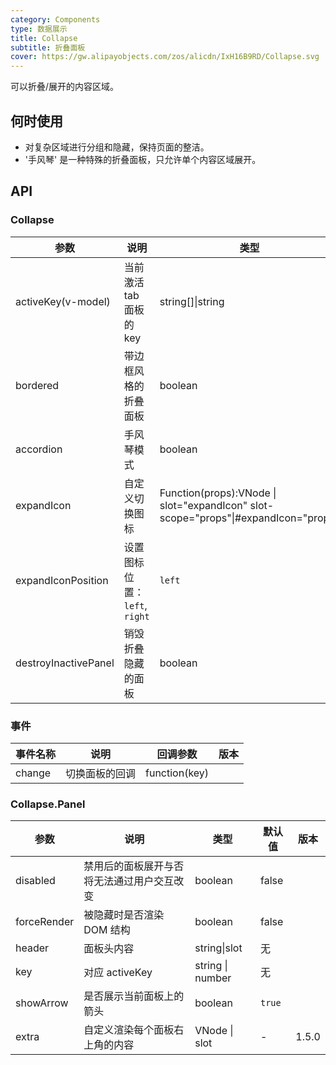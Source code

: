 ```yaml
---
category: Components
type: 数据展示
title: Collapse
subtitle: 折叠面板
cover: https://gw.alipayobjects.com/zos/alicdn/IxH16B9RD/Collapse.svg
---
```


可以折叠/展开的内容区域。

## 何时使用

- 对复杂区域进行分组和隐藏，保持页面的整洁。
- '手风琴' 是一种特殊的折叠面板，只允许单个内容区域展开。

## API

### Collapse

| 参数 | 说明 | 类型 | 默认值 | 版本 |
| --- | --- | --- | --- | --- |
| activeKey(v-model) | 当前激活 tab 面板的 key | string\[]\|string | 默认无，accordion 模式下默认第一个元素 |  |
| bordered | 带边框风格的折叠面板 | boolean | `true` |  |
| accordion | 手风琴模式 | boolean | `false` |  |
| expandIcon | 自定义切换图标 | Function(props):VNode \| slot="expandIcon" slot-scope="props"\|#expandIcon="props" |  |
| expandIconPosition | 设置图标位置： `left`, `right` | `left` | - | 1.5.0 |
| destroyInactivePanel | 销毁折叠隐藏的面板 | boolean | `false` |  |

### 事件

| 事件名称 | 说明           | 回调参数      | 版本 |
| -------- | -------------- | ------------- | ---- |
| change   | 切换面板的回调 | function(key) |      |

### Collapse.Panel

| 参数        | 说明                                       | 类型             | 默认值 | 版本  |
| ----------- | ------------------------------------------ | ---------------- | ------ | ----- |
| disabled    | 禁用后的面板展开与否将无法通过用户交互改变 | boolean          | false  |       |
| forceRender | 被隐藏时是否渲染 DOM 结构                  | boolean          | false  |       |
| header      | 面板头内容                                 | string\|slot     | 无     |       |
| key         | 对应 activeKey                             | string \| number | 无     |       |
| showArrow   | 是否展示当前面板上的箭头                   | boolean          | `true` |       |
| extra       | 自定义渲染每个面板右上角的内容             | VNode \| slot    | -      | 1.5.0 |
